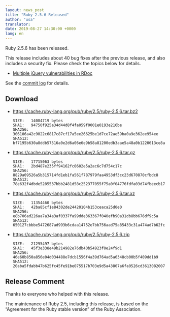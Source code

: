 ```yaml
---
layout: news_post
title: "Ruby 2.5.6 Released"
author: "usa"
translator:
date: 2019-08-27 14:30:00 +0000
lang: en
---
```


Ruby 2.5.6 has been released.

This release includes about 40 bug fixes after the previous release, and also includes a security fix.
Please check the topics below for details.

* [Multiple jQuery vulnerabilities in RDoc](/en/news/2019/08/27/multiple-jquery-vulnerabilities-in-rdoc/)

See the [commit log](https://github.com/ruby/ruby/compare/v2_5_5...v2_5_6) for details.

## Download

* <https://cache.ruby-lang.org/pub/ruby/2.5/ruby-2.5.6.tar.bz2>

      SIZE:   14084719 bytes
      SHA1:   94750f925a34d44d8f4fa059f0001e0193e216be
      SHA256: 306106a42c9022c6817c87cf17a5ee26625be1d7ce72ae59ba0a9e362ee954ee
      SHA512: bf7195b630a8ddb57516a0e2d6a06e6e9b58a81200edb3aae5a48a0b1220613ce8a55892f6f4b9141730a119a893fc35e126fe1c1c4a8852cda43218a61f559f

* <https://cache.ruby-lang.org/pub/ruby/2.5/ruby-2.5.6.tar.gz>

      SIZE:   17715063 bytes
      SHA1:   2bd487e235ff94162fc0602e5a2ac6c7d754c17c
      SHA256: 8829a09526a5b315714fd1eb1fa561f787979faa4953df3cc23d670870cfbdc8
      SHA512: 78e632f4dbde5285537bbb2481d58c252377055f75a0f04776fdfa03d74fbeecb1780800845ae2c9db78b6305851f17c5e80485215f547b4840d979675714d37

* <https://cache.ruby-lang.org/pub/ruby/2.5/ruby-2.5.6.tar.xz>

      SIZE:   11354460 bytes
      SHA1:   42ba85cf1e84302de24420104b153ceaca25d0e0
      SHA256: e8b706ad226aa7a34a3af0337fa99dde363367f040efb90a31db8bb676df9c5a
      SHA512: 650127cbbbe5472687ad993b6cdaa14752e7bb756aad75a85433c31a474ad7b62fc01ae6515b62d242ecb4d12c6f3fd9d447607758faf071c8692fbe020635e5

* <https://cache.ruby-lang.org/pub/ruby/2.5/ruby-2.5.6.zip>

      SIZE:   21295497 bytes
      SHA1:   45f3e338e49b214982e76db40b54923f0e24f9d1
      SHA256: 46e60b850a856e04d034488e7dcb1556f4a39d764ad5a6348cb00b5f409dd1b9
      SHA512: 20aba5fdabb47b625fc45fe91be075517b703e9d5a43807a6fa0526cd361308200787ccd9113a8bdad3328b5b5b1fcdf20f78d16f80d11e7349c5ab65af76d6a

## Release Comment

Thanks to everyone who helped with this release.

The maintenance of Ruby 2.5, including this release, is based on the “Agreement for the Ruby stable version” of the Ruby Association.
